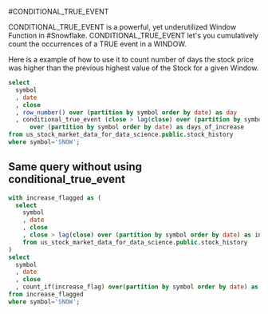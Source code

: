 #CONDITIONAL_TRUE_EVENT

CONDITIONAL_TRUE_EVENT is a powerful, yet underutilized Window Function in #Snowflake. CONDITIONAL_TRUE_EVENT let's you cumulatively count the occurrences of a TRUE event in a WINDOW. 

Here is a example of how to use it to count number of days the stock price was higher than the previous highest value of the Stock for a given Window.

```sql
select
  symbol
  , date
  , close
  , row_number() over (partition by symbol order by date) as day
  , conditional_true_event (close > lag(close) over (partition by symbol order by date)) 
      over (partition by symbol order by date) as days_of_increase
from us_stock_market_data_for_data_science.public.stock_history
where symbol='SNOW';
```

## Same query without using conditional_true_event

```sql
with increase_flagged as (
  select 
    symbol
    , date
    , close
    , close > lag(close) over (partition by symbol order by date) as increase_flag
    from us_stock_market_data_for_data_science.public.stock_history
)
select 
  symbol
  , date
  , close
  , count_if(increase_flag) over(partition by symbol order by date) as days_of_increase
from increase_flagged  
where symbol='SNOW';
```

